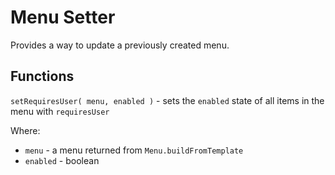 Menu Setter
==========

Provides a way to update a previously created menu.

## Functions

`setRequiresUser( menu, enabled )` - sets the `enabled` state of all items in the menu with `requiresUser`

Where:
- `menu` - a menu returned from `Menu.buildFromTemplate`
- `enabled` - boolean
